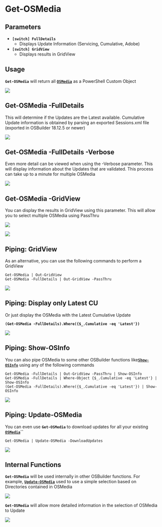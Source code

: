 # Get-OSMedia

## Parameters

* **`[switch] FullDetails`**
  * Displays Update Information \(Servicing, Cumulative, Adobe\)
* **`[switch] GridView`**
  * Displays results in GridView

## Usage

**`Get-OSMedia`** will return all [**`OSMedia`**](./) as a PowerShell Custom Object

![](../../../../.gitbook/assets/2018-12-30_2-54-48%20%281%29.png)

## Get-OSMedia -FullDetails

This will determine if the Updates are the Latest available.  Cumulative Update information is obtained by parsing an exported Sessions.xml file \(exported in OSBuilder 18.12.5 or newer\)

![](../../../../.gitbook/assets/2018-12-30_2-54-48b.png)

## Get-OSMedia -FullDetails -Verbose

Even more detail can be viewed when using the -Verbose parameter.  This will display information about the Updates that are validated.  This process can take up to a minute for multiple OSMedia

![](../../../../.gitbook/assets/2018-12-30_3-43-15.png)

## Get-OSMedia -GridView

You can display the results in GridView using this parameter.  This will allow you to select multiple OSMedia using PassThru

![](../../../../.gitbook/assets/2018-12-31_0-05-28.png)

![](../../../../.gitbook/assets/2018-12-31_0-05-47.png)

## Piping: GridView

As an alternative, you can use the following commands to perform a GridView

```text
Get-OSMedia | Out-GridView
Get-OSMedia -FullDetails | Out-GridView -PassThru
```

![](../../../../.gitbook/assets/2018-12-30_3-02-12.png)

## Piping: Display only Latest CU

Or just display the OSMedia with the Latest Cumulative Update

**`(Get-OSMedia -FullDetails).Where({$_.Cumulative -eq 'Latest'})`**

![](../../../../.gitbook/assets/2018-12-30_3-10-54.png)

## Piping: Show-OSInfo

You can also pipe OSMedia to some other OSBuilder functions like[**`Show-OSInfo`**](../media/show-mediainfo.md) using any of the following commands

```text
Get-OSMedia -FullDetails | Out-GridView -PassThru | Show-OSInfo
Get-OSMedia -FullDetails | Where-Object {$_.Cumulative -eq 'Latest'} | Show-OSInfo
(Get-OSMedia -FullDetails).Where({$_.Cumulative -eq 'Latest'}) | Show-OSInfo
```

![](../../../../.gitbook/assets/2018-12-30_3-13-54%20%281%29.png)

## Piping: Update-OSMedia

You can even use **`Get-OSMedia`** to download updates for all your existing [**`OSMedia`**](./)**\`\`**

```text
Get-OSMedia | Update-OSMedia -DownloadUpdates
```

![](../../../../.gitbook/assets/2018-12-31_0-13-45.png)

## Internal Functions

**`Get-OSMedia`** will be used internally in other OSBuilder functions.  For example, [**`Update-OSMedia`**](update-osmedia/) used to use a simple selection based on Directories contained in OSMedia

![](../../../../.gitbook/assets/2018-09-12_11-19-45.png)

**`Get-OSMedia`** will allow more detailed information in the selection of OSMedia to Update

![](../../../../.gitbook/assets/2018-12-30_3-31-44.png)



